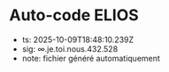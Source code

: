 # Auto-code ELIOS
- ts: 2025-10-09T18:48:10.239Z
- sig: ∞.je.toi.nous.432.528
- note: fichier généré automatiquement